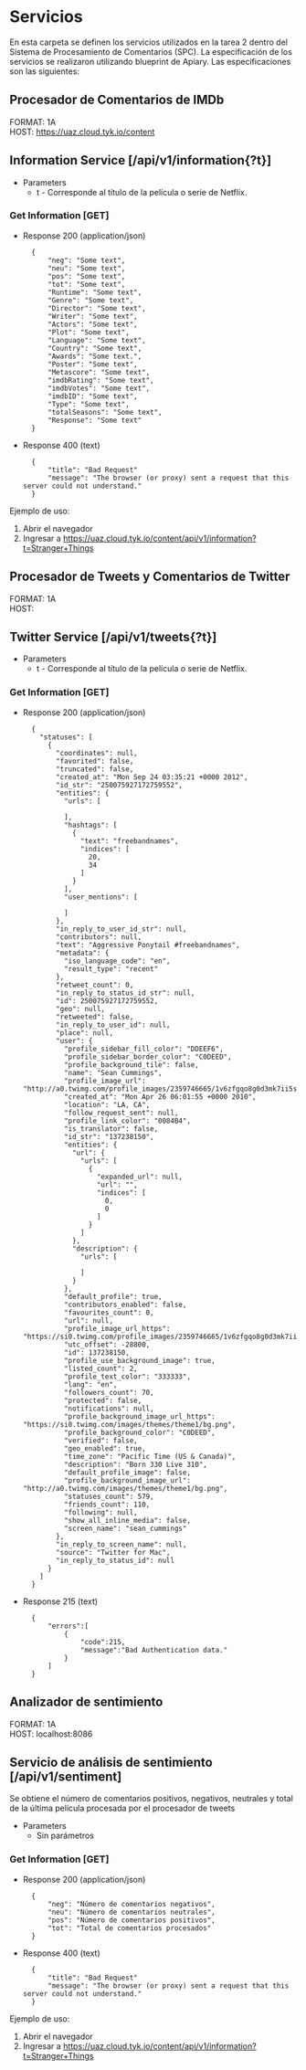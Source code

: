 # Servicios
En esta carpeta se definen los servicios utilizados en la tarea 2 dentro del Sistema de Procesamiento de Comentarios (SPC). La especificación de los servicios se realizaron utilizando blueprint de Apiary.
Las especificaciones son las siguientes:

## Procesador de Comentarios de IMDb
  
FORMAT: 1A  
HOST: https://uaz.cloud.tyk.io/content

## Information Service [/api/v1/information{?t}]

+ Parameters
    + t - Corresponde al título de la película o serie de Netflix.

### Get Information [GET]

+ Response 200 (application/json)

        { 
            "neg": "Some text",
            "neu": "Some text", 
            "pos": "Some text",
            "tot": "Some text",
            "Runtime": "Some text",
            "Genre": "Some text",
            "Director": "Some text",
            "Writer": "Some text",
            "Actors": "Some text",
            "Plot": "Some text",
            "Language": "Some text",
            "Country": "Some text",
            "Awards": "Some text.",
            "Poster": "Some text",
            "Metascore": "Some text",
            "imdbRating": "Some text",
            "imdbVotes": "Some text",
            "imdbID": "Some text",
            "Type": "Some text",
            "totalSeasons": "Some text",
            "Response": "Some text"
        }

+ Response 400 (text)

        {
            "title": "Bad Request"
            "message": "The browser (or proxy) sent a request that this server could not understand."
        }

Ejemplo de uso: 
1. Abrir el navegador
1. Ingresar a https://uaz.cloud.tyk.io/content/api/v1/information?t=Stranger+Things

## Procesador de Tweets y Comentarios de Twitter

FORMAT: 1A  
HOST:         

## Twitter Service [/api/v1/tweets{?t}]

+ Parameters
    + t - Corresponde al título de la película o serie de Netflix.

### Get Information [GET]

+ Response 200 (application/json)

        {
          "statuses": [
            {
              "coordinates": null,
              "favorited": false,
              "truncated": false,
              "created_at": "Mon Sep 24 03:35:21 +0000 2012",
              "id_str": "250075927172759552",
              "entities": {
                "urls": [
        
                ],
                "hashtags": [
                  {
                    "text": "freebandnames",
                    "indices": [
                      20,
                      34
                    ]
                  }
                ],
                "user_mentions": [
        
                ]
              },
              "in_reply_to_user_id_str": null,
              "contributors": null,
              "text": "Aggressive Ponytail #freebandnames",
              "metadata": {
                "iso_language_code": "en",
                "result_type": "recent"
              },
              "retweet_count": 0,
              "in_reply_to_status_id_str": null,
              "id": 250075927172759552,
              "geo": null,
              "retweeted": false,
              "in_reply_to_user_id": null,
              "place": null,
              "user": {
                "profile_sidebar_fill_color": "DDEEF6",
                "profile_sidebar_border_color": "C0DEED",
                "profile_background_tile": false,
                "name": "Sean Cummings",
                "profile_image_url": "http://a0.twimg.com/profile_images/2359746665/1v6zfgqo8g0d3mk7ii5s_normal.jpeg",
                "created_at": "Mon Apr 26 06:01:55 +0000 2010",
                "location": "LA, CA",
                "follow_request_sent": null,
                "profile_link_color": "0084B4",
                "is_translator": false,
                "id_str": "137238150",
                "entities": {
                  "url": {
                    "urls": [
                      {
                        "expanded_url": null,
                        "url": "",
                        "indices": [
                          0,
                          0
                        ]
                      }
                    ]
                  },
                  "description": {
                    "urls": [
        
                    ]
                  }
                },
                "default_profile": true,
                "contributors_enabled": false,
                "favourites_count": 0,
                "url": null,
                "profile_image_url_https": "https://si0.twimg.com/profile_images/2359746665/1v6zfgqo8g0d3mk7ii5s_normal.jpeg",
                "utc_offset": -28800,
                "id": 137238150,
                "profile_use_background_image": true,
                "listed_count": 2,
                "profile_text_color": "333333",
                "lang": "en",
                "followers_count": 70,
                "protected": false,
                "notifications": null,
                "profile_background_image_url_https": "https://si0.twimg.com/images/themes/theme1/bg.png",
                "profile_background_color": "C0DEED",
                "verified": false,
                "geo_enabled": true,
                "time_zone": "Pacific Time (US & Canada)",
                "description": "Born 330 Live 310",
                "default_profile_image": false,
                "profile_background_image_url": "http://a0.twimg.com/images/themes/theme1/bg.png",
                "statuses_count": 579,
                "friends_count": 110,
                "following": null,
                "show_all_inline_media": false,
                "screen_name": "sean_cummings"
              },
              "in_reply_to_screen_name": null,
              "source": "Twitter for Mac",
              "in_reply_to_status_id": null
            }
          ]
        }

+ Response 215 (text)

        {
            "errors":[
                {
                    "code":215,
                    "message":"Bad Authentication data."
                }
            ]
        }
        

## Analizador de sentimiento

FORMAT: 1A  
HOST: localhost:8086         

## Servicio de análisis de sentimiento [/api/v1/sentiment]

Se obtiene el número de comentarios positivos, negativos, neutrales y total de la última película procesada por el procesador de tweets

+ Parameters
    + Sin parámetros

### Get Information [GET]

+ Response 200 (application/json)

        { 
            "neg": "Número de comentarios negativos",
            "neu": "Número de comentarios neutrales", 
            "pos": "Número de comentarios positivos",
            "tot": "Total de comentarios procesados"
        }

+ Response 400 (text)

        {
            "title": "Bad Request"
            "message": "The browser (or proxy) sent a request that this server could not understand."
        }

Ejemplo de uso: 
1. Abrir el navegador
1. Ingresar a https://uaz.cloud.tyk.io/content/api/v1/information?t=Stranger+Things
